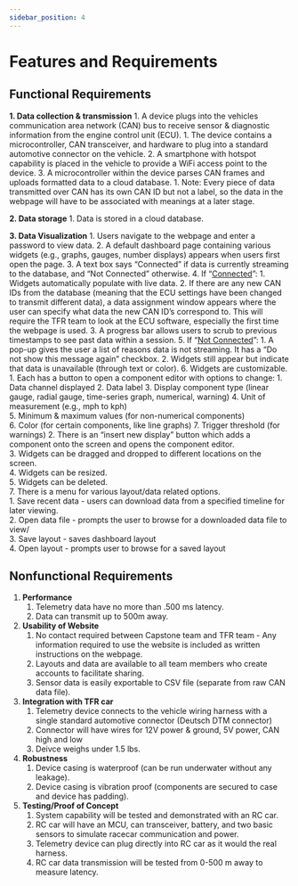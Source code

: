 ```yaml
---
sidebar_position: 4
---
```


# Features and Requirements 

## Functional Requirements <!--high level-->
<b>1.  Data collection & transmission</b>
    1.  A device plugs into the vehicles communication area network (CAN) bus to receive sensor & diagnostic information from the engine control unit (ECU).
        1.  The device contains a microcontroller, CAN transceiver, and hardware to plug into a standard automotive connector on the vehicle.
    2.  A smartphone with hotspot capability is placed in the vehicle to provide a WiFi access point to the device.
    3.  A microcontroller within the device parses CAN frames and uploads formatted data to a cloud database.
        1.  Note: Every piece of data transmitted over CAN has its own CAN ID but not a label, so the data in the webpage will have to be associated with meanings at a later stage.

<b>2.  Data storage</b>
    1.  Data is stored in a cloud database. 
        
<b>3.  Data Visualization</b>
    1.  Users navigate to the webpage and enter a password to view data.
    2.  A default dashboard page containing various widgets (e.g., graphs, gauges, number displays) appears when users first open the page.
    3.  A text box says “Connected” if data is currently streaming to the database, and “Not Connected” otherwise.
    4.  If “<ins>Connected</ins>”:
        1.  Widgets automatically populate with live data.
        2.  If there are any new CAN IDs from the database (meaning that the ECU settings have been changed to transmit different data), a data assignment window appears where the user can specify what data the new CAN ID’s correspond to. This will require the TFR team to look at the ECU software, especially the first time the webpage is used.
        3.  A progress bar allows users to scrub to previous timestamps to see past data within a session.
    5.  If “<ins>Not Connected</ins>”:
        1.  A pop-up gives the user a list of reasons data is not streaming. It has a “Do not show this message again” checkbox.
        2.  Widgets still appear but indicate that data is unavailable (through text or color).
    6.  Widgets are customizable.
        1.  Each has a button to open a component editor with options to change:
            1.  Data channel displayed
            2.  Data label
            3.  Display component type (linear gauge, radial gauge, time-series graph, numerical, warning)
            4.  Unit of measurement (e.g., mph to kph)                
            5.  Minimum & maximum values (for non-numerical components)                
            6.  Color (for certain components, like line graphs)
            7.  Trigger threshold (for warnings)
        2.  There is an “insert new display” button which adds a component onto the screen and opens the component editor.            
        3.  Widgets can be dragged and dropped to different locations on the screen.            
        4.  Widgets can be resized.            
        5.  Widgets can be deleted.            
    7.  There is a menu for various layout/data related options.        
        1.  Save recent data - users can download data from a specified timeline for later viewing.             
        2.  Open data file - prompts the user to browse for a downloaded data file to view/            
        3.  Save layout - saves dashboard layout             
        4.  Open layout - prompts user to browse for a saved layout

## Nonfunctional Requirements <!--low level-->
1.  <b>Performance</b>
    1.  Telemetry data have no more than .500 ms latency.
    2.  Data can transmit up to 500m away.
2.  <b>Usability of Website</b>
    1.  No contact required between Capstone team and TFR team - Any information required to use the website is included as written instructions on the webpage. 
    2.  Layouts and data are available to all team members who create accounts to facilitate sharing.
    3.  Sensor data is easily exportable to CSV file (separate from raw CAN data file).
3.  <b>Integration with TFR car</b>
    1.  Telemetry device connects to the vehicle wiring harness with a single standard automotive connector (Deutsch DTM connector)
    2.  Connector will have wires for 12V power & ground, 5V power, CAN high and low
    2.  Deivce weighs under 1.5 lbs.
4.  <b>Robustness</b>
    1.  Device casing is waterproof (can be run underwater without any leakage).
    2.  Device casing is vibration proof (components are secured to case and device has padding).
5.  <b>Testing/Proof of Concept</b>
    1.  System capability will be tested and demonstrated with an RC car.
    2.  RC car will have an MCU, can transceiver, battery, and two basic sensors to simulate racecar communication and power.
    3.  Telemetry device can plug directly into RC car as it would the real harness.
    4.  RC car data transmission will be tested from 0-500 m away to measure latency. 